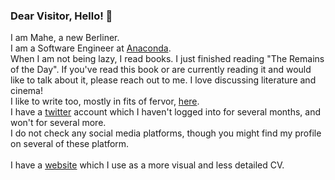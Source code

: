 ### Dear Visitor, Hello! 👋

I am Mahe, a new Berliner. <br>
I am a Software Engineer at [Anaconda](https://www.anaconda.com/).<br>
When I am not being lazy, I read books. I just finished reading "The Remains of the Day". If you've read this book or are currently reading it and would like to talk about it, please reach out to me. I love discussing literature and cinema! <br>
I like to write too, mostly in fits of fervor, [here](https://renderingsofmyheart.wordpress.com/).</br> 
I have a [twitter](https://twitter.com/IramMahe) account which I haven't logged into for several months, and won't for several more. </br>
I do not check any social media platforms, though you might find my profile on several of these platform. </br>  
I have a [website](https://forgottenprogramme.github.io/) which I use as a more visual and less detailed CV. <br> 
<!--
**ForgottenProgramme/ForgottenProgramme** is a ✨ _special_ ✨ repository because its `README.md` (this file) appears on your GitHub profile.

Here are some ideas to get you started:

- 🔭 I’m currently working on ...
- 🌱 I’m currently learning ...
- 👯 I’m looking to collaborate on ...
- 🤔 I’m looking for help with ...
- 💬 Ask me about ...
- 📫 How to reach me: ...
- 😄 Pronouns: ...
- ⚡ Fun fact: ...
-->
